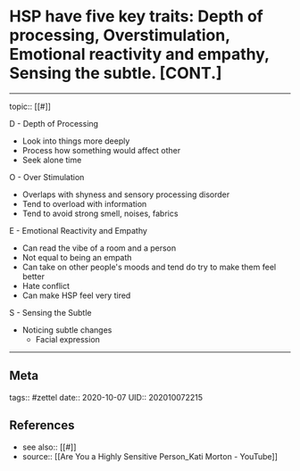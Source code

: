 # HSP have five key traits: Depth of processing, Overstimulation, Emotional reactivity and empathy, Sensing the subtle. [CONT.]

---

topic:: [[#]]

D - Depth of Processing

- Look into things more deeply
- Process how something would affect other
- Seek alone time

O - Over Stimulation

- Overlaps with shyness and sensory processing disorder
- Tend to overload with information
- Tend to avoid strong smell, noises, fabrics

E - Emotional Reactivity and Empathy

- Can read the vibe of a room and a person
- Not equal to being an empath
- Can take on other people's moods and tend do try to make them feel better
- Hate conflict
- Can make HSP feel very tired

S - Sensing the Subtle

- Noticing subtle changes
    - Facial expression

---
## Meta
tags:: #zettel
date:: 2020-10-07
UID:: 202010072215
## References
- see also:: [[#]]
- source:: [[Are You a Highly Sensitive Person_Kati Morton - YouTube]]